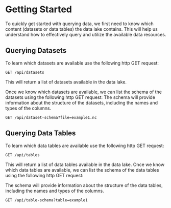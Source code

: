 # Getting Started

To quickly get started with querying data, we first need to know which content (datasets or data tables) the data lake contains. This will help us understand how to effectively query and utilize the available data resources.

## Querying Datasets

To learn which datasets are available use the following http GET request:

```http
GET /api/datasets
```

This will return a list of datasets available in the data lake.

Once we know which datasets are available, we can list the schema of the datasets using the following http GET request:
The schema will provide information about the structure of the datasets, including the names and types of the columns.

```http
GET /api/dataset-schema?file=example1.nc
```

## Querying Data Tables

To learn which data tables are available use the following http GET request:

```http
GET /api/tables
```

This will return a list of data tables available in the data lake.
Once we know which data tables are available, we can list the schema of the data tables using the following http GET request:

The schema will provide information about the structure of the data tables, including the names and types of the columns.

```http
GET /api/table-schema?table=example1
```
